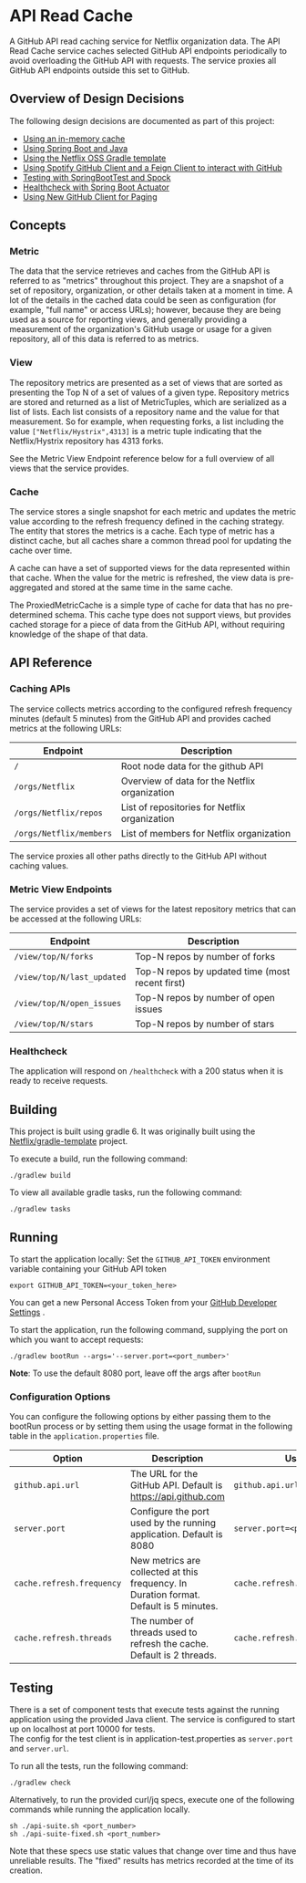 # API Read Cache

A GitHub API read caching service for Netflix organization data. The API Read Cache service caches selected GitHub API
endpoints periodically to avoid overloading the GitHub API with requests. The service proxies all GitHub API endpoints
outside this set to GitHub.

## Overview of Design Decisions

The following design decisions are documented as part of this project:
- [Using an in-memory cache](docs/adr/0000-use-in-memory-cache.md)
- [Using Spring Boot and Java](docs/adr/0001-springboot.md)
- [Using the Netflix OSS Gradle template](docs/adr/0002-built-on-netflix-gradle-templates.md)
- [Using Spotify GitHub Client and a Feign Client to interact with GitHub](docs/adr/0003-use-spotify-github-client-for-structured-repo-metrics.md)
- [Testing with SpringBootTest and Spock](docs/adr/0004-testing-strategy.md)
- [Healthcheck with Spring Boot Actuator](docs/adr/0005-actuator-healthcheck.md)
- [Using New GitHub Client for Paging](docs/adr/0006-use-kohsuke-github-client-for-paging.md)

## Concepts
### Metric
The data that the service retrieves and caches from the GitHub API is referred to as "metrics" throughout this project. They are
a snapshot of a set of repository, organization, or other details taken at a moment in time. A lot of the details in the 
cached data could be seen as configuration (for example, "full name" or access URLs); however, because they are being used
as a source for reporting views, and generally providing a measurement of the organization's GitHub usage or usage for a given
repository, all of this data is referred to as metrics.

### View
The repository metrics are presented as a set of views that are sorted as presenting the Top N of a set of values of a given type.
Repository metrics are stored and returned as a list of MetricTuples, which are serialized as a list of lists. Each
list consists of a repository name and the value for that measurement. So for example, when requesting forks, a list including
the value `["Netflix/Hystrix",4313]` is a metric tuple indicating that the Netflix/Hystrix repository has 4313 forks.

See the Metric View Endpoint reference below for a full overview of all views that the service provides.

### Cache
The service stores a single snapshot for each metric and updates the metric value according to the refresh frequency defined
in the caching strategy. The entity that stores the metrics is a cache. Each type of metric has a distinct cache, but all caches 
share a common thread pool for updating the cache over time.

A cache can have a set of supported views for the data represented within that cache. When the value for the metric is refreshed,
the view data is pre-aggregated and stored at the same time in the same cache.

The ProxiedMetricCache is a simple type of cache for data that has no pre-determined schema.
This cache type does not support views, but provides cached storage for a piece of data from the 
GitHub API, without requiring knowledge of the shape of that data.

## API Reference

### Caching APIs

The service collects metrics according to the configured refresh frequency minutes (default 5 minutes) from the GitHub API and provides cached metrics at the following URLs:

| Endpoint               | Description                                   |
| ---------------------- | --------------------------------------------- |
|`/`                     | Root node data for the github API             |
|`/orgs/Netflix`         | Overview of data for the Netflix organization |
|`/orgs/Netflix/repos`   | List of repositories for Netflix organization |
|`/orgs/Netflix/members` | List of members for Netflix organization      |

The service proxies all other paths directly to the GitHub API without caching values.

### Metric View Endpoints

The service provides a set of views for the latest repository metrics that can be accessed at the following URLs:

| Endpoint                  | Description                                    |
| ------------------------- | ---------------------------------------------- |
|`/view/top/N/forks`        | Top-N repos by number of forks                 |
|`/view/top/N/last_updated` | Top-N repos by updated time (most recent first)|
|`/view/top/N/open_issues ` | Top-N repos by number of open issues           |
`/view/top/N/stars`         | Top-N repos by number of stars                 |

### Healthcheck

The application will respond on `/healthcheck` with a 200 status when it is ready to receive requests.

## Building

This project is built using gradle 6. It was originally built using
the [Netflix/gradle-template](https://github.com/Netflix/gradle-template) project.

To execute a build, run the following command:

```
./gradlew build
```

To view all available gradle tasks, run the following command:

```
./gradlew tasks
```

## Running

To start the application locally:
Set the `GITHUB_API_TOKEN` environment variable containing your GitHub API token

```
export GITHUB_API_TOKEN=<your_token_here>
```

You can get a new Personal Access Token from your
[GitHub Developer Settings](https://docs.github.com/en/github/authenticating-to-github/creating-a-personal-access-token)
.

To start the application, run the following command, supplying the port on which you want to accept requests:

```
./gradlew bootRun --args='--server.port=<port_number>'
```

**Note**: To use the default 8080 port, leave off the args after `bootRun`

### Configuration Options

You can configure the following options by either passing them to the bootRun process or by setting them using the usage
format in the following table in the
`application.properties` file.

| Option                    | Description                                                                           | Usage                         |
| ------------------------- | ------------------------------------------------------------------------------------- | ----------------------------- |
| `github.api.url`          | The URL for the GitHub API. Default is https://api.github.com                         | `github.api.url=<api_url>`    |
| `server.port`             | Configure the port used by the running application. Default is 8080                   | `server.port=<port_number>`   |
| `cache.refresh.frequency` | New metrics are collected at this frequency. In Duration format. Default is 5 minutes.| `cache.refresh.frequency=PT5M`|
| `cache.refresh.threads`   | The number of threads used to refresh the cache. Default is 2 threads.                | `cache.refresh.threads=2`     |

## Testing

There is a set of component tests that execute tests against the running application using the provided Java client. 
The service is configured to start up on localhost at port 10000 for tests.  
The config for the test client is in application-test.properties as `server.port` and `server.url`.

To run all the tests, run the following command:

```
./gradlew check
```

Alternatively, to run the provided curl/jq specs, execute one of the following commands while running the application
locally.

```
sh ./api-suite.sh <port_number>
sh ./api-suite-fixed.sh <port_number> 
```

Note that these specs use static values that change over time and thus have unreliable results. The "fixed" results has
metrics recorded at the time of its creation.
